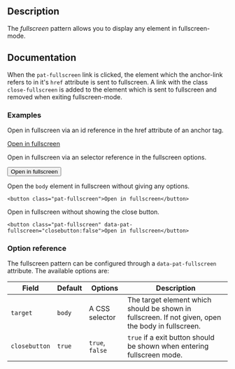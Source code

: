## Description

The *fullscreen* pattern allows you to display any element in fullscreen-mode.

## Documentation

When the ``pat-fullscreen`` link is clicked, the element which the anchor-link refers to in it's ``href`` attribute is sent to fullscreen.
A link with the class ``close-fullscreen`` is added to the element which is sent to fullscreen and removed when exiting fullscreen-mode.

### Examples

Open in fullscreen via an id reference in the href attribute of an anchor tag.
    <div id="fs1">
        <a class="pat-fullscreen" href="#fs1">Open in fullscreen</a>
    </div>

Open in fullscreen via an selector reference in the fullscreen options.
    <div class=".fs2">
        <button class="pat-fullscreen" data-pat-fullscreen="target:.fs2">Open in fullscreen</button>
    </div>

Open the ``body`` element in fullscreen without giving any options.

    <button class="pat-fullscreen">Open in fullscreen</button>

Open in fullscreen without showing the close button.

    <button class="pat-fullscreen" data-pat-fullscreen="closebutton:false">Open in fullscreen</button>


### Option reference

The fullscreen pattern can be configured through a `data-pat-fullscreen` attribute.
The available options are:

| Field | Default | Options | Description |
| ----- | ------- | ----------- | ----------- |
| `target`   | `body` | A CSS selector | The target element which should be shown in fullscreen. If not given, open the body in fullscreen.
| `closebutton` | `true`   | `true`, `false` | `true` if a exit button should be shown when entering fullscreen mode.

